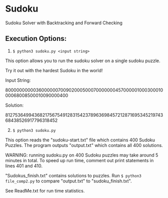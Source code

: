 # Sudoku
Sudoku Solver with Backtracking and Forward Checking

## Execution Options:

1. `$ python3 sudoku.py <input string>` 

This option allows you to run the sudoku solver on a single sudoku puzzle.

Try it out with the hardest Sudoku in the world! 

Input String:

800000000003600000070090200050007000000045700000100030001000068008500010090000400

Solution:

812753649943682175675491283154237896369845721287169534521974368438526917796318452

2. `$ python3 sudoku.py` 

This option reads the "sudoku-start.txt" file which contains 400 Sudoku Puzzles. The program outputs "output.txt" which contains all 400 solutions. 

WARNING: running sudoku.py on 400 Sudoku puzzles may take around 5 minutes in total. To speed up run time, comment out print statements in lines 401 and 410. 

"Sudokus_finish.txt" contains solutions to puzzles. Run `$ python3 file_comp2.py` to compare "output.txt" to "sudoku_finish.txt". 

See ReadMe.txt for run time statistics. 


